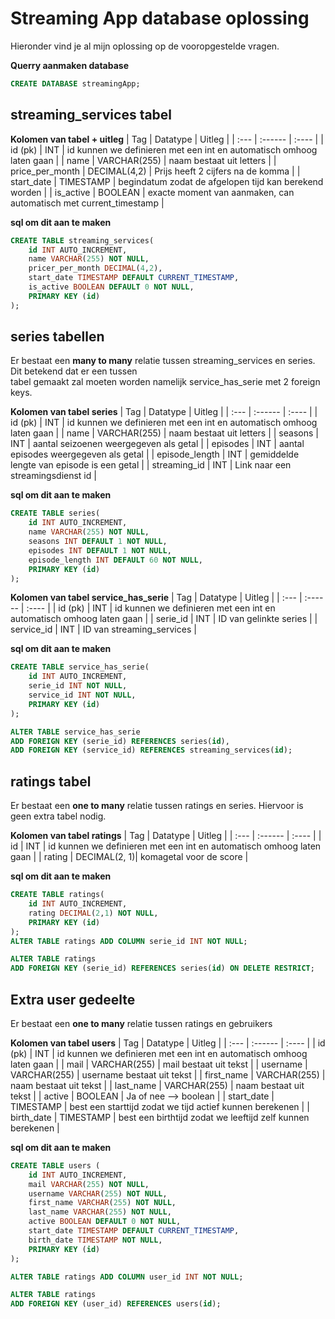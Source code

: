 # Streaming App database oplossing

Hieronder vind je al mijn oplossing op de vooropgestelde vragen.

**Querry aanmaken database**
```sql 
CREATE DATABASE streamingApp;
```
## streaming_services tabel
**Kolomen van tabel + uitleg**
| Tag              | Datatype     | Uitleg                                                               |
| :---             | :------      | :----                                                                |
| id     (pk)      | INT          | id kunnen we definieren met een int en automatisch omhoog laten gaan |
| name             | VARCHAR(255) | naam bestaat uit letters                                             |
| price_per_month  | DECIMAL(4,2) | Prijs heeft 2 cijfers na de komma                                    |
| start_date       | TIMESTAMP    | begindatum zodat de afgelopen tijd kan berekend worden               |
| is_active        | BOOLEAN      | exacte moment van aanmaken, can automatisch met current_timestamp    |

**sql om dit aan te maken**
```sql
CREATE TABLE streaming_services(
	id INT AUTO_INCREMENT,
    name VARCHAR(255) NOT NULL,
    pricer_per_month DECIMAL(4,2),
    start_date TIMESTAMP DEFAULT CURRENT_TIMESTAMP,
    is_active BOOLEAN DEFAULT 0 NOT NULL,
    PRIMARY KEY (id)
);
```

## series tabellen
Er bestaat een **many to many** relatie tussen streaming_services en series. Dit betekend dat er een tussen<br>
tabel gemaakt zal moeten worden namelijk service_has_serie met 2 foreign keys.

**Kolomen van tabel series**
| Tag            | Datatype           | Uitleg                                                               |
| :---           | :------            | :----                                                                |
| id     (pk)    | INT                | id kunnen we definieren met een int en automatisch omhoog laten gaan |
| name           | VARCHAR(255)       | naam bestaat uit letters                                             |
| seasons        | INT                | aantal seizoenen weergegeven als getal                               |
| episodes       | INT                | aantal episodes weergegeven als getal                                |
| episode_length | INT                | gemiddelde lengte van episode is een getal                           |
| streaming_id   | INT                | Link naar een streamingsdienst id                                    |

**sql om dit aan te maken**
```sql
CREATE TABLE series(
	id INT AUTO_INCREMENT,
    name VARCHAR(255) NOT NULL,
    seasons INT DEFAULT 1 NOT NULL,
    episodes INT DEFAULT 1 NOT NULL,
    episode_length INT DEFAULT 60 NOT NULL,
    PRIMARY KEY (id)
);
```


**Kolomen van tabel service_has_serie**
| Tag              | Datatype     | Uitleg                                                               |
| :---             | :------      | :----                                                                |
| id     (pk)      | INT          | id kunnen we definieren met een int en automatisch omhoog laten gaan |
| serie_id         | INT          | ID van gelinkte series                                               |
| service_id       | INT          | ID van streaming_services                                            |


**sql om dit aan te maken**
```sql
CREATE TABLE service_has_serie(
	id INT AUTO_INCREMENT,
    serie_id INT NOT NULL,
    service_id INT NOT NULL,
    PRIMARY KEY (id)
);

ALTER TABLE service_has_serie
ADD FOREIGN KEY (serie_id) REFERENCES series(id),
ADD FOREIGN KEY (service_id) REFERENCES streaming_services(id);
```

## ratings tabel
Er bestaat een **one to many** relatie tussen ratings en series. Hiervoor is geen extra tabel nodig.

**Kolomen van tabel ratings**
| Tag              | Datatype     | Uitleg                                                               |
| :---             | :------      | :----                                                                |
| id               | INT          | id kunnen we definieren met een int en automatisch omhoog laten gaan |
| rating           | DECIMAL(2, 1)| komagetal voor de score                                              |


**sql om dit aan te maken**
```sql
CREATE TABLE ratings(
	id INT AUTO_INCREMENT,
    rating DECIMAL(2,1) NOT NULL,
    PRIMARY KEY (id)
);
ALTER TABLE ratings ADD COLUMN serie_id INT NOT NULL;

ALTER TABLE ratings
ADD FOREIGN KEY (serie_id) REFERENCES series(id) ON DELETE RESTRICT;
```

## Extra user gedeelte
Er bestaat een **one to many** relatie tussen ratings en gebruikers

**Kolomen van tabel users**
| Tag            | Datatype           | Uitleg                                                               |
| :---           | :------            | :----                                                                |
| id     (pk)    | INT                | id kunnen we definieren met een int en automatisch omhoog laten gaan |
| mail           | VARCHAR(255)       | mail bestaat uit tekst                                               |
| username       | VARCHAR(255)       | username bestaat uit tekst                                           |
| first_name     | VARCHAR(255)       | naam bestaat uit tekst                                               |
| last_name      | VARCHAR(255)       | naam bestaat uit tekst                                               |
| active         | BOOLEAN            | Ja of nee --> boolean                                                |
| start_date     | TIMESTAMP          | best een starttijd zodat we tijd actief kunnen berekenen             |
| birth_date     | TIMESTAMP          | best een birthtijd zodat we leeftijd zelf kunnen berekenen           |

**sql om dit aan te maken**
```sql
CREATE TABLE users (
	id INT AUTO_INCREMENT,
    mail VARCHAR(255) NOT NULL,
    username VARCHAR(255) NOT NULL,
    first_name VARCHAR(255) NOT NULL,
    last_name VARCHAR(255) NOT NULL,
    active BOOLEAN DEFAULT 0 NOT NULL,
    start_date TIMESTAMP DEFAULT CURRENT_TIMESTAMP,
    birth_date TIMESTAMP NOT NULL,
    PRIMARY KEY (id)
);

ALTER TABLE ratings ADD COLUMN user_id INT NOT NULL;

ALTER TABLE ratings
ADD FOREIGN KEY (user_id) REFERENCES users(id);
```
